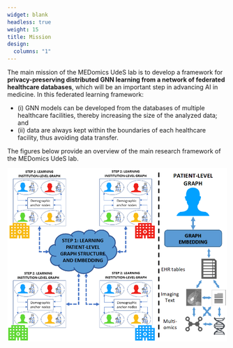 ```yaml
---
widget: blank
headless: true
weight: 15
title: Mission
design:
  columns: "1"
---
```


The main mission of the MEDomics UdeS lab is to develop a framework for **privacy-preserving distributed GNN learning 
from a network of federated healthcare databases**, which will be an important step in advancing AI in medicine. In 
this federated learning framework: 
- (i) GNN models can be developed from the databases of multiple healthcare facilities, thereby increasing the size of the analyzed data; and 
- (ii) data are always kept within the boundaries of each healthcare facility, thus avoiding data transfer.

The figures below provide an overview of the main research framework of the MEDomics UdeS lab.


<p align="center">
  <img src=main-fig.png />
</p>
